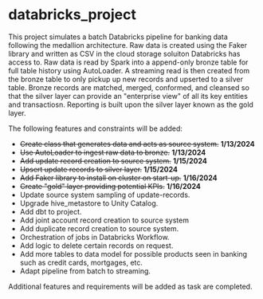 # databricks_project
This project simulates a batch Databricks pipeline for banking data following the medallion architecture. Raw data is created using the Faker library and written as CSV in the cloud storage soluiton Databricks has access to. Raw data is read by Spark into a append-only bronze table for full table history using AutoLoader. A streaming read is then created from the bronze table to only pickup up new records and upserted to a silver table. Bronze records are matched, merged, conformed, and cleansed so that the silver layer can provide an "enterprise view" of all its key entities and transactiosn. Reporting is built upon the silver layer known as the gold layer.

The following features and constraints will be added:
- ~~Create class that generates data and acts as source system.~~ **1/13/2024**
- ~~Use AutoLoader to ingest raw data to bronze.~~ **1/13/2024**
- ~~Add update record creation to source system.~~ **1/15/2024**
- ~~Upsert update records to silver layer.~~ **1/15/2024**
- ~~Add Faker library to install on cluster on start-up.~~ **1/16/2024**
- ~~Create "gold" layer providing potential KPIs.~~ **1/16/2024**
- Update source system sampling of update-records.
- Upgrade hive_metastore to Unity Catalog.
- Add dbt to project.
- Add joint account record creation to source system
- Add duplicate record creation to source system.
- Orchestration of jobs in Databricks Workflow.
- Add logic to delete certain records on request.
- Add more tables to data model for possible products seen in banking such as credit cards, mortgages, etc.
- Adapt pipeline from batch to streaming.

Additional features and requirements will be added as task are completed.
